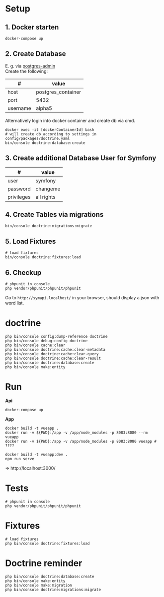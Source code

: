 # Setup

## 1. Docker starten

~~~
docker-compose up
~~~

## 2. Create Database

E. g. via [postgres-admin](http://pgaalpha5.localhost)<br />
Create the following:

| #        | value              |
|----------|--------------------|
| host     | postgres_container |
| port     | 5432               |
| username | alpha5             |

Alternatively login into docker container and create db via cmd.

~~~
docker exec -it [dockerContainerId] bash
# will create db according to settings in config/packages/doctrine.yaml
bin/console doctrine:database:create
~~~

## 3. Create additional Database User for Symfony

| #          | value      |
|------------|------------|
| user       | symfony    |
| password   | changeme   |
| privileges | all rights |

## 4. Create Tables via migrations

~~~
bin/console doctrine:migrations:migrate
~~~

## 5. Load Fixtures

~~~
# load fixtures
bin/console doctrine:fixtures:load
~~~

## 6. Checkup

~~~
# phpunit in console
php vendor/phpunit/phpunit/phpunit
~~~

Go to `http://symapi.localhost/` in your browser, should display a json with word list.


# doctrine

~~~
php bin/console config:dump-reference doctrine
php bin/console debug:config doctrine
php bin/console cache:clear
php bin/console doctrine:cache:clear-metadata 
php bin/console doctrine:cache:clear-query  
php bin/console doctrine:cache:clear-result
php bin/console doctrine:database:create
php bin/console make:entity
~~~

# Run

**Api**
~~~
docker-compose up
~~~


**App**
~~~
docker build -t vueapp .
docker run -v ${PWD}:/app -v /app/node_modules -p 8083:8080 --rm vueapp
docker run -v ${PWD}:/app -v /app/node_modules -p 8083:8080 vueapp # ????
~~~

~~~
docker build -t vueapp:dev .
npm run serve
~~~

=> http://localhost:3000/

# Tests

~~~
# phpunit in console
php vendor/phpunit/phpunit/phpunit
~~~


# Fixtures

~~~
# load fixtures
php bin/console doctrine:fixtures:load
~~~

# Doctrine reminder

~~~
php bin/console doctrine:database:create
php bin/console make:entity
php bin/console make:migration
php bin/console doctrine:migrations:migrate
~~~
